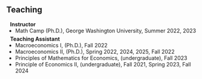## Teaching
<h4 style="margin:0 10px 0;">Instructor</h4>

<ul style="margin:0 0 5px;">
  <li><autocolor>Math Camp (Ph.D.), George Washington University, Summer 2022, 2023</autocolor></li>
</ul>

<h4 style="margin:0 10px 0;">Teaching Assistant</h4>

<ul style="margin:0 0 20px;">
  <li><autocolor>Macroeconomics I, (Ph.D.), Fall 2022</autocolor></li>
  <li><autocolor>Macroeconomics II, (Ph.D.), Spring 2022, 2024, 2025, Fall 2022</autocolor></li>
  <li><autocolor>Principles of Mathematics for Economics, (undergraduate), Fall 2023</autocolor></li>
  <li><autocolor>Principle of Economics II, (undergraduate), Fall 2021, Spring 2023, Fall 2024</autocolor></li>
</ul>
